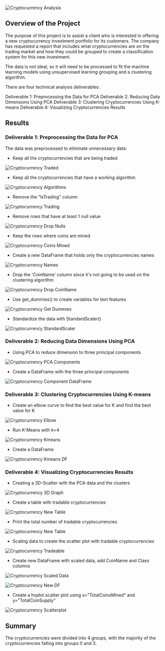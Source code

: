 ![Cryptocurrency Analysis](Resources/Crypto.jpg)

## Overview of the Project

The purpose of this project is to assist a client who is interested in offering a new cryptocurrency investment portfolio for its customers. The company has requested a report that includes what cryptocurrencies are on the trading market and how they could be grouped to create a classification system for this new investment.

The data is not ideal, so it will need to be processed to fit the machine learning models using unsupervised learning grouping and a clustering algorithm. 

There are four technical analysis deliverables:

Deliverable 1: Preprocessing the Data for PCA
Deliverable 2: Reducing Data Dimensions Using PCA
Deliverable 3: Clustering Cryptocurrencies Using K-means
Deliverable 4: Visualizing Cryptocurrencies Results

## Results

### Deliverable 1: Preprocessing the Data for PCA

The data was preprocessed to eliminate unnecessary data:

- Keep all the cryptocurrencies that are being traded

![Cryptocurrency Traded](Resources/01trading.jpg)

- Keep all the cryptocurrencies that have a working algorithm

![Cryptocurrency Algorithms](Resources/02algorithms.jpg)

- Remove the "IsTrading" column

![Cryptocurrency Trading](Resources/03trading.jpg)

- Remove rows that have at least 1 null value

![Cryptocurrency Drop Nulls](Resources/04dropna.jpg)

- Keep the rows where coins are mined

![Cryptocurrency Coins Mined](Resources/05coinsmined.jpg)

- Create a new DataFrame that holds only the cryptocurrencies names

![Cryptocurrency Names](Resources/06cryptonamed.jpg)

- Drop the 'CoinName' column since it's not going to be used on the clustering algorithm

![Cryptocurrency Drop CoinName](Resources/07dropcoin.jpg)

- Use get_dummies() to create variables for text features

![Cryptocurrency Get Dummies](Resources/08getdummies.jpg)

- Standardize the data with StandardScaler()

![Cryptocurrency StandardScaler](Resources/09scale.jpg)


### Deliverable 2: Reducing Data Dimensions Using PCA

- Using PCA to reduce dimension to three principal components

![Cryptocurrency PCA Components](Resources/2PCA.jpg)

- Create a DataFrame with the three principal components

![Cryptocurrency Component DataFrame](Resources/2DF.jpg)


### Deliverable 3: Clustering Cryptocurrencies Using K-means

- Create an elbow curve to find the best value for K and find the best value for K

![Cryptocurrency Elbow](Resources/3Elbow.jpg)

- Run K-Means with k=4

![Cryptocurrency Kmeans](Resources/3Kmeans.jpg)

- Create a DataFrame

![Cryptocurrency Kmeans DF](Resources/3KmeansDF.jpg)


### Deliverable 4: Visualizing Cryptocurrencies Results

- Creating a 3D-Scatter with the PCA data and the clusters

![Cryptocurrency 3D Graph](Resources/43D.jpg)

- Create a table with tradable cryptocurrencies

![Cryptocurrency New Table](Resources/4Table.jpg)

- Print the total number of tradable cryptocurrencies

![Cryptocurrency New Table](Resources/4Table.jpg)

- Scaling data to create the scatter plot with tradable cryptocurrencies

![Cryptocurrency Tradeable](Resources/4Tradeable.jpg)

- Create new DataFrame with scaled data, add CoinName and Class columns

![Cryptocurrency Scaled Data](Resources/4Scale.jpg)

![Cryptocurrency New DF](Resources/4NewDf.jpg)

- Create a hvplot.scatter plot using x="TotalCoinsMined" and y="TotalCoinSupply"

![Cryptocurrency Scatterplot](Resources/4Scatter.jpg)

## Summary

The cryptocurrencies were divided into 4 groups, with the majority of the cryptocurrencies falling into groups 0 and 3.